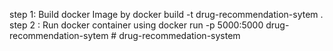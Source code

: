 step 1: Build docker Image by docker build -t drug-recommendation-sytem .
step 2 : Run docker container using docker run -p 5000:5000 drug-recommendation-sytem
#   d r u g - r e c o m m e d a t i o n - s y s t e m  
 